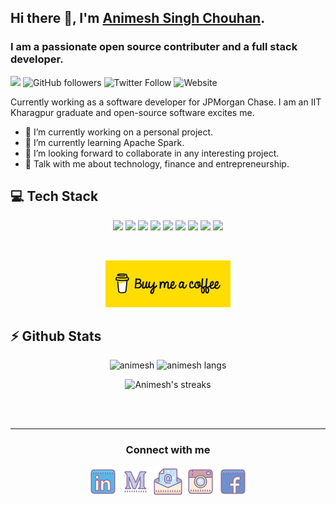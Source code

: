 <!--
**animesh-chouhan/animesh-chouhan** is a ✨ _special_ ✨ repository because its `README.md` (this file) appears on your GitHub profile.

Here are some ideas to get you started:

- 🔭 I’m currently working on ...
- 🌱 I’m currently learning ...
- 👯 I’m looking to collaborate on ...
- 🤔 I’m looking for help with ...
- 💬 Ask me about ...
- 📫 How to reach me: ...
- 😄 Pronouns: ...
- ⚡ Fun fact: ...
-->

## Hi there 👋, I'm [Animesh Singh Chouhan](https://animesh-chouhan.me).
### I am a passionate open source contributer and a full stack developer.
<!-- ![cover photo](https://raw.githubusercontent.com/praneeth-rdy/praneeth-rdy/master/assets/cover.jpg) -->

![](https://visitor-badge.glitch.me/badge?page_id=animesh-chouhan.animesh-chouhan)
![GitHub followers](https://img.shields.io/github/followers/animesh-chouhan?style=social)
![Twitter Follow](https://img.shields.io/twitter/follow/animeshsingh38?style=social)
![Website](https://img.shields.io/website?down_color=red&up_color=green&up_message=live&url=https%3A%2F%2Fanimesh-chouhan.me%2F)


Currently working as a software developer for JPMorgan Chase. I am an IIT Kharagpur graduate and open-source software excites me. 

- 🔭 I’m currently working on a personal project. 
- 🌱 I’m currently learning Apache Spark. 
- 👯 I’m looking forward to collaborate in any interesting project. 
- 💬 Talk with me about technology, finance and entrepreneurship. 
<!-- - ⚡ My Motto: Success is not how much money you make, it is how much difference you bring in people's lives.  -->


<h2><b>💻 Tech Stack</b></h2>
<p align="center">
<img src="https://img.shields.io/badge/python-3776AB.svg?&style=for-the-badge&logo=python&logoColor=white" height="25"/>
<!-- <img src="https://img.shields.io/badge/php-8892BF.svg?&style=for-the-badge&logo=php&logoColor=white" height="25"/> -->
<img src="https://img.shields.io/badge/javascript-F7DF1E.svg?&style=for-the-badge&logo=javascript&logoColor=white" height="25"/>
<!-- <img src="https://img.shields.io/badge/firebase-FFCA28.svg?&style=for-the-badge&logo=firebase&logoColor=white" height="25"/> -->
<img src="https://img.shields.io/badge/mysql-4479A1.svg?&style=for-the-badge&logo=mysql&logoColor=white" height="25"/>
<!-- <img src="https://img.shields.io/badge/xampp-FB7A24.svg?&style=for-the-badge&logo=xampp&logoColor=white" height="25"/> -->
<!-- <img src="https://img.shields.io/badge/jupyter-F3631D.svg?&style=for-the-badge&logo=jupyter&logoColor=white" height="25"/> -->
<!-- <img src="https://img.shields.io/badge/anaconda-42B029.svg?&style=for-the-badge&logo=anaconda&logoColor=white" height="25"/> -->
<img src="https://img.shields.io/badge/ubuntu-42B029.svg?&style=for-the-badge&logo=ubuntu&logoColor=white" height="25"/>
<img src="https://img.shields.io/badge/VS%20Code-007ACC.svg?&style=for-the-badge&logo=visual-studio-code&logoColor=white" height="25"/>
<!-- <img src="https://img.shields.io/badge/opera-FF1B2D.svg?&style=for-the-badge&logo=opera&logoColor=white" height="25"/> -->
<img src="https://img.shields.io/badge/git%20&%20github-FF9800.svg?&style=for-the-badge&logo=git&logoColor=white" height="25"/>

<!-- <img src="https://img.shields.io/badge/Laravel-FF2D20.svg?&style=for-the-badge&logo=laravel&logoColor=white" height="25"/> -->
<img src="https://img.shields.io/badge/Flask-000000.svg?&style=for-the-badge&logo=flask&logoColor=white" height="25"/>
<!-- <img src="https://img.shields.io/badge/latex-008080.svg?&style=for-the-badge&logo=latex&logoColor=white" height="25"/> -->
<!-- <img src="https://img.shields.io/badge/electron-0078D7.svg?&style=for-the-badge&logo=electron&logoColor=white" height="25"/> -->
<img src="https://img.shields.io/badge/react-FF2D20.svg?&style=for-the-badge&logo=react&logoColor=white" height="25"/>
<!-- <img src="https://img.shields.io/badge/Flutter-000000.svg?&style=for-the-badge&logo=flutter&logoColor=white" height="25"/> -->
<img src="https://img.shields.io/badge/Bootstrap-008080.svg?&style=for-the-badge&logo=bootstrap&logoColor=white" height="25"/>
<!-- <img src="https://img.shields.io/badge/sqlite-7CBEE4.svg?&style=for-the-badge&logo=sqlite&logoColor=white" height="25"/> -->
<!-- <img src="https://img.shields.io/badge/Django-092D1F.svg?&style=for-the-badge&logo=Django&logoColor=white" height="25"/> -->
</p>

<br/>
<p align="center">
    <a href="https://www.buymeacoffee.com/animeshchouhan" ><img width="200px" src="https://raw.githubusercontent.com/animesh-chouhan/animesh-chouhan/master/assets/BMC.svg" alt="animesh | bmc"/><a>
</p>


<h2><b>⚡ Github Stats</b></h2>
<p align="center">
    <img height="200em" src="https://github-readme-stats.vercel.app/api?username=animesh-chouhan&count_private=true&show_icons=true&theme=tokyonight&include_all_commits=true&custom_title=My Github Stats&hide_border=false&border_color=808080&bg_color=242424" alt="animesh"/>
    <img height="200em" src="https://github-readme-stats.vercel.app/api/top-langs/?username=animesh-chouhan&theme=tokyonight&hide=css,tcl,html&hide_border=false&border_color=808080&bg_color=242424" alt="animesh langs" />
</p>

<p align="center">
  <img height="200em" src="https://github-readme-streak-stats.herokuapp.com/?user=animesh-chouhan&theme=tokyonight_duo&hide_border=false" alt="Animesh's streaks" />
</p>

<br/><br/>
<hr>

<div>
<h3 align="center">Connect with me</h3>
<p align="center">
  <a href= "https://www.linkedin.com/in/animesh-chouhan/"><img src="https://raw.githubusercontent.com/animesh-chouhan/animesh-chouhan/main/assets/linkedin.png"/></a>
  <a href= "https://medium.com/@animesh-chouhan"><img src="https://raw.githubusercontent.com/animesh-chouhan/animesh-chouhan/main/assets/medium-new.png"/></a>
  <a href= "mailto:animeshsingh.iitkgp@gmail.com"><img src="https://raw.githubusercontent.com/animesh-chouhan/animesh-chouhan/main/assets/email.png"/></a>
  <a href= "https://www.instagram.com/animesh_chouhan_/"><img src="https://raw.githubusercontent.com/animesh-chouhan/animesh-chouhan/main/assets/instagram.png"/></a>
  <a href= "https://www.facebook.com/animeshchouhan38"><img src="https://raw.githubusercontent.com/animesh-chouhan/animesh-chouhan/main/assets/facebook.png"/></a>
  
</p>
</div>
